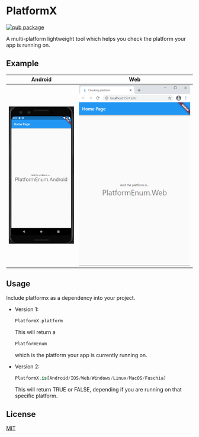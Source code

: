 # PlatformX

[![pub package](https://shields.io/pub/v/platformx.svg)](https://pub.dev/packages/platformx)

A multi-platform lightweight tool which helps you check the platform your app is running on.

## Example

|                                                    Android                                                     |                                                  Web                                                   |
| :------------------------------------------------------------------------------------------------------------: | :----------------------------------------------------------------------------------------------------: |
| ![android](https://raw.githubusercontent.com/adrianflutur/platformx/master/doc/screenshots/screen_android.png) | ![web](https://raw.githubusercontent.com/adrianflutur/platformx/master/doc/screenshots/screen_web.png) |


## Usage

Include platformx as a dependency into your project.

- Version 1:

  ```dart
  PlatformX.platform
  ```

  This will return a

  ```dart
  PlatformEnum
  ```

  which is the platform your app is currently running on.

- Version 2:
  ```dart
  PlatformX.is[Android/IOS/Web/Windows/Linux/MacOS/Fuschia]
  ```
  This will return TRUE or FALSE, depending if you are running on that specific platform.

## License

[MIT](https://github.com/adrianflutur/platformx/blob/master/LICENSE)
